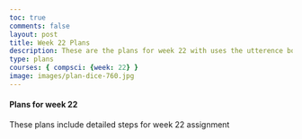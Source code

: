```yaml
---
toc: true
comments: false
layout: post
title: Week 22 Plans
description: These are the plans for week 22 with uses the utterence bot
type: plans
courses: { compsci: {week: 22} }
image: images/plan-dice-760.jpg
---
```



#### Plans for week 22
These plans include detailed steps for week 22 assignment



